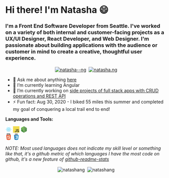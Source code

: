 <!--
**natashang/natashang** is a ✨ _special_ ✨ repository because its `README.md` (this file) appears on your GitHub profile.

Here are some ideas to get you started:

- 🔭 I’m currently working on ...
- 🌱 I’m currently learning ...
- 👯 I’m looking to collaborate on ...
- 🤔 I’m looking for help with ...
- 💬 Ask me about ...
- 📫 How to reach me: ...
- 😄 Pronouns: ...
- ⚡ Fun fact: ...
-->
# Hi there! I'm Natasha 😄
### I'm a Front End Software Developer from Seattle. I've worked on a variety of both internal and customer-facing projects as a UX/UI Designer, React Developer, and Web Designer. I'm passionate about building applications with the audience or customer in mind to create a creative, thoughtful user experience.

<p align="center">
<a href="https://linkedin.com/in/natasha--ng" target="blank"><img align="center" src="https://cdn.jsdelivr.net/npm/simple-icons@3.0.1/icons/linkedin.svg" alt="natasha--ng" height="30" width="30" /></a>&nbsp;
<a href="mailto:natasha-ng@outlook.com" target="blank" tex><img align="center" src="https://cdn.jsdelivr.net/npm/simple-icons@3.0.1/icons/microsoftoutlook.svg" alt="natasha.ng" height="30" width="30" /></a>
</p>

- 💬 Ask me about anything [here](mailto:natasha-ng@outlook.com)
- 🌱 I’m currently learning Angular
- 🔭 I’m currently working on [side projects of full stack apps with CRUD operations and REST API](https://github.com/natashang?tab=repositories)
- ⚡ Fun fact: Aug 30, 2020 - I biked 55 miles this summer and completed my goal of conquering a local trail end to end!

**Languages and Tools:**  

<code><img height="20" src="https://raw.githubusercontent.com/github/explore/80688e429a7d4ef2fca1e82350fe8e3517d3494d/topics/react/react.png"></code>
<code><img height="20" src="https://raw.githubusercontent.com/github/explore/80688e429a7d4ef2fca1e82350fe8e3517d3494d/topics/javascript/javascript.png"></code>
<code><img height="20" src="https://raw.githubusercontent.com/github/explore/80688e429a7d4ef2fca1e82350fe8e3517d3494d/topics/nodejs/nodejs.png"></code>   
<code><img height="20" src="https://raw.githubusercontent.com/github/explore/80688e429a7d4ef2fca1e82350fe8e3517d3494d/topics/html/html.png"></code>
<code><img height="20" src="https://raw.githubusercontent.com/github/explore/80688e429a7d4ef2fca1e82350fe8e3517d3494d/topics/css/css.png"></code>   


*NOTE: Most used languages does not indicate my skill level or something like that, it's a github metric of which languages I have the most code on github, it's a new feature of [github-readme-stats](https://github.com/anuraghazra/github-readme-stats)*
<p align="center">
  <img align="center" src="https://github-readme-stats.vercel.app/api/top-langs/?username=natashang&layout=compact&hide=c,hack&theme=dracula" alt="natashang" />&nbsp;
  <img align="center" src="https://github-readme-stats.vercel.app/api?username=natashang&show_icons=true&count_private=true&hide=stars,issues&theme=dracula" alt="natashang" />
</p>

